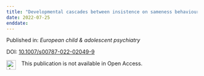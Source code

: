 ```yaml
---
title: "Developmental cascades between insistence on sameness behaviour and anxiety symptoms in autism spectrum disorder."
date: 2022-07-25
enddate:
---
```


Published in: *European child & adolescent psychiatry*

DOI: [10.1007/s00787-022-02049-9](https://doi.org/10.1007/s00787-022-02049-9)

<img src="https://upload.wikimedia.org/wikipedia/commons/thumb/0/0e/Closed_Access_logo_transparent.svg/1200px-Closed_Access_logo_transparent.svg.png" alt="drawing" width="25" align="left"/> &nbsp;&nbsp;&nbsp;This publication is not available in Open Access.


